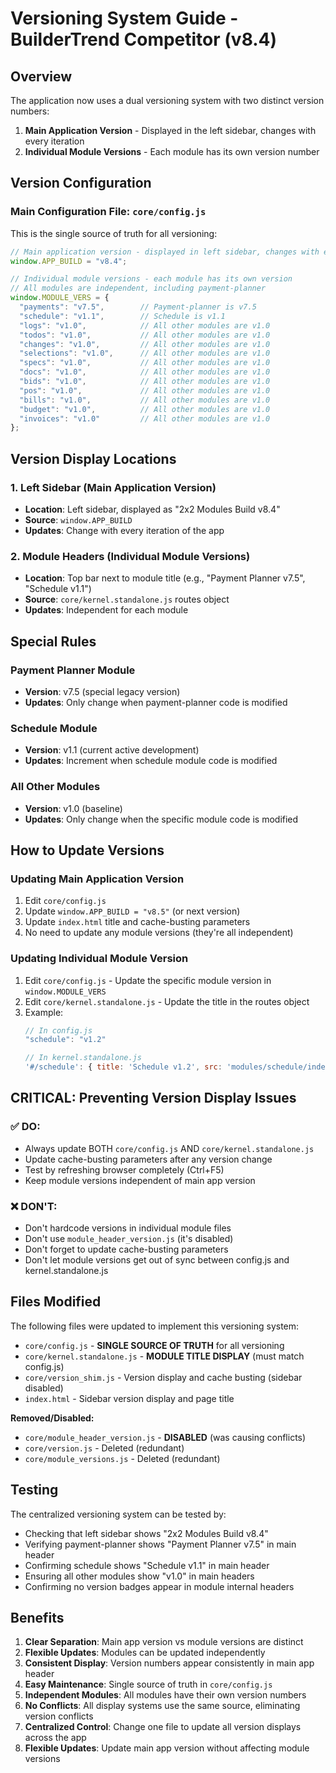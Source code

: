 # Versioning System Guide - BuilderTrend Competitor (v8.4)

## Overview

The application now uses a dual versioning system with two distinct version numbers:

1. **Main Application Version** - Displayed in the left sidebar, changes with every iteration
2. **Individual Module Versions** - Each module has its own version number

## Version Configuration

### Main Configuration File: `core/config.js`

This is the single source of truth for all versioning:

```javascript
// Main application version - displayed in left sidebar, changes with every iteration
window.APP_BUILD = "v8.4";

// Individual module versions - each module has its own version
// All modules are independent, including payment-planner
window.MODULE_VERS = {
  "payments": "v7.5",        // Payment-planner is v7.5
  "schedule": "v1.1",        // Schedule is v1.1
  "logs": "v1.0",            // All other modules are v1.0
  "todos": "v1.0",           // All other modules are v1.0
  "changes": "v1.0",         // All other modules are v1.0
  "selections": "v1.0",      // All other modules are v1.0
  "specs": "v1.0",           // All other modules are v1.0
  "docs": "v1.0",            // All other modules are v1.0
  "bids": "v1.0",            // All other modules are v1.0
  "pos": "v1.0",             // All other modules are v1.0
  "bills": "v1.0",           // All other modules are v1.0
  "budget": "v1.0",          // All other modules are v1.0
  "invoices": "v1.0"         // All other modules are v1.0
};
```

## Version Display Locations

### 1. Left Sidebar (Main Application Version)
- **Location**: Left sidebar, displayed as "2x2 Modules Build v8.4"
- **Source**: `window.APP_BUILD`
- **Updates**: Change with every iteration of the app

### 2. Module Headers (Individual Module Versions)
- **Location**: Top bar next to module title (e.g., "Payment Planner v7.5", "Schedule v1.1")
- **Source**: `core/kernel.standalone.js` routes object
- **Updates**: Independent for each module

## Special Rules

### Payment Planner Module
- **Version**: v7.5 (special legacy version)
- **Updates**: Only change when payment-planner code is modified

### Schedule Module
- **Version**: v1.1 (current active development)
- **Updates**: Increment when schedule module code is modified

### All Other Modules
- **Version**: v1.0 (baseline)
- **Updates**: Only change when the specific module code is modified

## How to Update Versions

### Updating Main Application Version
1. Edit `core/config.js`
2. Update `window.APP_BUILD = "v8.5"` (or next version)
3. Update `index.html` title and cache-busting parameters
4. No need to update any module versions (they're all independent)

### Updating Individual Module Version
1. Edit `core/config.js` - Update the specific module version in `window.MODULE_VERS`
2. Edit `core/kernel.standalone.js` - Update the title in the routes object
3. Example: 
   ```javascript
   // In config.js
   "schedule": "v1.2"
   
   // In kernel.standalone.js
   '#/schedule': { title: 'Schedule v1.2', src: 'modules/schedule/index.html' }
   ```

## CRITICAL: Preventing Version Display Issues

### ✅ DO:
- Always update BOTH `core/config.js` AND `core/kernel.standalone.js`
- Update cache-busting parameters after any version change
- Test by refreshing browser completely (Ctrl+F5)
- Keep module versions independent of main app version

### ❌ DON'T:
- Don't hardcode versions in individual module files
- Don't use `module_header_version.js` (it's disabled)
- Don't forget to update cache-busting parameters
- Don't let module versions get out of sync between config.js and kernel.standalone.js

## Files Modified

The following files were updated to implement this versioning system:

- `core/config.js` - **SINGLE SOURCE OF TRUTH** for all versioning
- `core/kernel.standalone.js` - **MODULE TITLE DISPLAY** (must match config.js)
- `core/version_shim.js` - Version display and cache busting (sidebar disabled)
- `index.html` - Sidebar version display and page title

**Removed/Disabled:**
- `core/module_header_version.js` - **DISABLED** (was causing conflicts)
- `core/version.js` - Deleted (redundant)
- `core/module_versions.js` - Deleted (redundant)

## Testing

The centralized versioning system can be tested by:

- Checking that left sidebar shows "2x2 Modules Build v8.4"
- Verifying payment-planner shows "Payment Planner v7.5" in main header
- Confirming schedule shows "Schedule v1.1" in main header
- Ensuring all other modules show "v1.0" in main headers
- Confirming no version badges appear in module internal headers

## Benefits

1. **Clear Separation**: Main app version vs module versions are distinct
2. **Flexible Updates**: Modules can be updated independently
3. **Consistent Display**: Version numbers appear consistently in main app header
4. **Easy Maintenance**: Single source of truth in `core/config.js`
5. **Independent Modules**: All modules have their own version numbers
6. **No Conflicts**: All display systems use the same source, eliminating version conflicts
7. **Centralized Control**: Change one file to update all version displays across the app
8. **Flexible Updates**: Update main app version without affecting module versions
